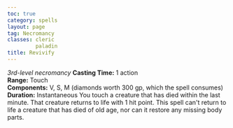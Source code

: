 ```yaml
---
toc: true
category: spells
layout: page
tag: Necromancy
classes: cleric
         paladin
title: Revivify 
---
```

_3rd-level necromancy_ 
**Casting Time:** 1 action    
**Range:** Touch    
**Components:** V, S, M (diamonds worth 300 gp, which the spell consumes)    
**Duration:** Instantaneous 
You touch a creature that has died within the last minute. That creature returns to life with 1 hit point. This spell can't return to life a creature that has died of old age, nor can it restore any missing body parts. 